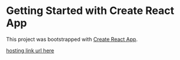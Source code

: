 # Getting Started with Create React App

This project was bootstrapped with [Create React App](https://github.com/facebook/create-react-app).


[hosting link url here](https://nervous-golick-2c003a.netlify.app/)
